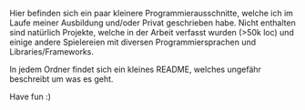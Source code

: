 Hier befinden sich ein paar kleinere Programmierausschnitte, welche ich im Laufe meiner Ausbildung und/oder Privat geschrieben habe. Nicht enthalten sind natürlich Projekte, welche in der Arbeit verfasst wurden (>50k loc) und einige andere Spielereien mit diversen Programmiersprachen und Libraries/Frameworks.

In jedem Ordner findet sich ein kleines README, welches ungefähr beschreibt um was es geht.

Have fun :)
